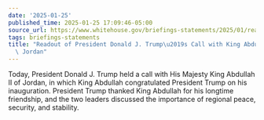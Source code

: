 ```yaml
---
date: '2025-01-25'
published_time: 2025-01-25 17:09:46-05:00
source_url: https://www.whitehouse.gov/briefings-statements/2025/01/readout-of-president-donald-j-trumps-call-with-king-abdullah-ii-of-jordan/
tags: briefings-statements
title: "Readout of President Donald J. Trump\u2019s Call with King Abdullah II of\
  \ Jordan"
---
```

 
Today, President Donald J. Trump held a call with His Majesty King
Abdullah II of Jordan, in which King Abdullah congratulated President
Trump on his inauguration. President Trump thanked King Abdullah for his
longtime friendship, and the two leaders discussed the importance of
regional peace, security, and stability.
